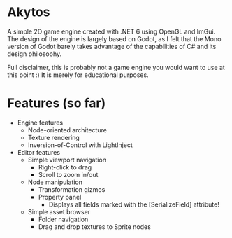 # Akytos
A simple 2D game engine created with .NET 6 using OpenGL and ImGui. The design of the engine is largely based on Godot, as I felt that the Mono version of Godot barely takes advantage of the capabilities of C# and its design philosophy.

Full disclaimer, this is probably not a game engine you would want to use at this point :) It is merely for educational purposes.

# Features (so far)
 - Engine features
   - Node-oriented architecture
   - Texture rendering
   - Inversion-of-Control with LightInject
 - Editor features
   - Simple viewport navigation
     - Right-click to drag
     - Scroll to zoom in/out
   - Node manipulation
     - Transformation gizmos
     - Property panel
       - Displays all fields marked with the [SerializeField] attribute!
   - Simple asset browser
     - Folder navigation
     - Drag and drop textures to Sprite nodes
